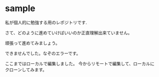 # sample
私が個人的に勉強する用のレポジトリです.

さて、どのように進めていけばいいのか正直理解出来ていません。

頑張って進めてみましょう。

できませんでした。なぞのエラーです。

ここまではローカルで編集しました。
今からリモートで編集して、ローカルにクローンしてみます。

